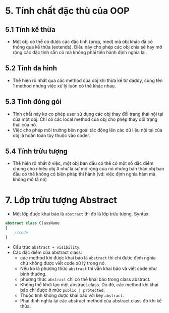 # 5. Tính chất đặc thù của OOP
## 5.1 Tính kế thừa
- Một obj có thể có được các đặc tính (prop, med) mà obj khác đã có thông qua kế thừa (extends). Điều này cho phép các obj chia sẻ hay mở rộng các đặc tính sẵn có mà không phải tiến hành định nghĩa lại.
## 5.2 Tính đa hình
- Thể hiện rõ nhất qua các method của obj khi thừa kế từ daddy, cùng tên 1 method nhưng việc xử lý luôn có thể khác nhau.
## 5.3 Tính đóng gói
- Tính chất này ko co phép user sử dụng các obj thay đổi trạng thái nội tại của một obj. Chỉ có các local method của obj cho phép thay đổi trạng thái của nó.
- Việc cho phép môi trường bên ngoài tác động lên các dữ liệu nội tại của obj là hoàn toàn tùy thuộc vào coder.
## 5.4 Tính trừu tượng
- Thể hiện rõ nhất ở việc, một obj ban đầu có thể có một số đặc điểm chung cho nhiều obj # như là sự mở rộng của nó nhưng bản thân obj ban đầu có thể không có biện pháp thi hành (vd: việc định nghĩa hàm mà không mô tả nó)
# 7. Lớp trừu tượng Abstract
- Một lớp được khai báo là `abstract` thì đó là lớp trừu tượng. Syntax:
```php
abstract class ClassName
{
    //code
}
```
- Cấu trúc `abstract + visibility`.
- Các đặc điểm của abstract class:
  - các method khi được khai báo là `abstract` thì chỉ được định nghĩa chứ không được viết code xử lý trong nó.
  - Nếu ko là phương thức `abstract` thì vẫn khai báo và viết code như bình thường.
  - phương thức `abstract` chỉ có thể khai báo trong class abstract.
  - Không thể khởi tạo một abstract class. Do đó, các method khi khai báo chỉ được ở mức `public | protected`.
  - Thuộc tính không được khai báo với key `abstract`.
  - Phải định nghĩa lại các abstract method của abstract class đó khi kế thừa.
